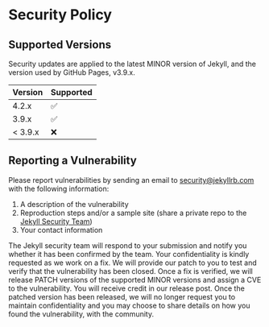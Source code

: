 # Security Policy

## Supported Versions

Security updates are applied to the latest MINOR version of Jekyll, and the version used by GitHub Pages, v3.9.x.

| Version | Supported          |
| ------- | ------------------ |
| 4.2.x   | :white_check_mark: |
| 3.9.x   | :white_check_mark: |
| < 3.9.x | :x:                |

## Reporting a Vulnerability

Please report vulnerabilities by sending an email to security@jekyllrb.com with the following information:

1. A description of the vulnerability
1. Reproduction steps and/or a sample site (share a private repo to the [Jekyll Security Team](docs/pages/team.md))
2. Your contact information

The Jekyll security team will respond to your submission and notify you whether it has been confirmed by the team. 
Your confidentiality is kindly requested as we work on a fix. We will provide our patch to you to test and verify that the vulnerability has been closed.
Once a fix is verified, we will release PATCH versions of the supported MINOR versions and assign a CVE to the vulnerability. You will receive credit in our release post.
Once the patched version has been released, we will no longer request you to maintain confidentiality and you may choose to share details on how you found the vulnerability, with the community.
